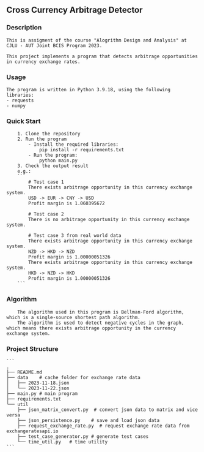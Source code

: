 ## Cross Currency Arbitrage Detector

### Description

    This is assigment of the course "Alogrithm Design and Analysis" at CJLU - AUT Joint BCIS Program 2023.
        
    This project implements a program that detects arbitrage opportunities in currency exchange rates.

### Usage

    The program is written in Python 3.9.18, using the following libraries:
    - requests
    - numpy

### Quick Start

        1. Clone the repository
        2. Run the program
            - Install the required libraries:
                pip install -r requirements.txt
            - Run the program:
                python main.py
        3. Check the output result
        e.g.:
        ```
            # Test case 1
            There exists arbitrage opportunity in this currency exchange system.
            USD -> EUR -> CNY -> USD
            Profit margin is 1.060395672
            
            # Test case 2
            There is no arbitrage opportunity in this currency exchange system.
            
            # Test case 3 from real world data
            There exists arbitrage opportunity in this currency exchange system.
            NZD -> HKD -> NZD
            Profit margin is 1.00000051326
            There exists arbitrage opportunity in this currency exchange system.
            HKD -> NZD -> HKD
            Profit margin is 1.00000051326
        ```

### Algorithm
    
        The algorithm used in this program is Bellman-Ford algorithm, which is a single-source shortest path algorithm.
        The algorithm is used to detect negative cycles in the graph, which means there exists arbitrage opportunity in the currency exchange system.

### Project Structure
    ```
    .
    ├── README.md
    ├── data    # cache folder for exchange rate data
    │   ├── 2023-11-18.json
    │   └── 2023-11-22.json
    ├── main.py # main program
    ├── requirements.txt
    └── util
        ├── json_matrix_convert.py  # convert json data to matrix and vice versa
        ├── json_persistence.py    # save and load json data
        ├── request_exchange_rate.py  # request exchange rate data from exchangeratesapi.io
        ├── test_case_generator.py # generate test cases
        └── time_util.py   # time utility
    ```
    